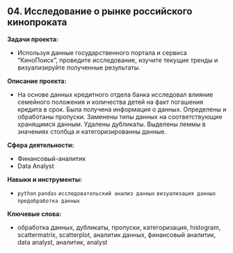 ## **04. Исследование о рынке российского кинопроката**  

**Задачи проекта:**  
* Используя данные государственного портала и сервиса “КиноПоиск”, проведите исследование, изучите текущие тренды и визуализируйте полученные результаты.  

**Описание проекта:**  
* На основе данных кредитного отдела банка исследовал влияние семейного положения и количества детей на факт погашения кредита в срок. Была получена информация о данных. Определены и обработаны пропуски. Заменены типы данных на соответствующие хранящимся данным. Удалены дубликаты. Выделены леммы в значениях столбца и категоризированны данные.  

**Сфера деятельности:**  
* Финансовый-аналитик
* Data Analyst  

**Навыки и инструменты:**  
* `python` `pandas` `исследовательский анализ данных` `визуализация данных` `предобработка данных`

**Ключевые слова:**  
* обработка данных, дубликаты, пропуски, категоризация, histogram, scattermatrix, scatterplot, аналитик данных, финансовый аналитик, data analyst, аналитик, analyst
